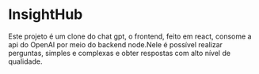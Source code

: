 # InsightHub
Este projeto é um clone do chat gpt, o frontend, feito em react, consome a api do OpenAI por meio do backend node.Nele é possível realizar perguntas, simples e complexas e obter respostas com alto nível de qualidade.
